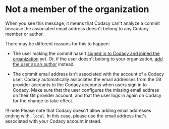 # Not a member of the organization

When you see this message, it means that Codacy can't analyze a commit because the associated email address doesn't belong to any Codacy member or author.

There may be different reasons for this to happen:

-   The user making the commit hasn't [signed in to Codacy and joined the organization](../../getting-started/getting-started-with-codacy.md) yet. Or, if the user doesn't belong to your organization, [add the user as an author](../../organizations/managing-people.md#adding-and-managing-authors) instead.

-   The commit email address isn't associated with the account of a Codacy user. Codacy automatically associates the email addresses from the Git provider accounts to the Codacy accounts when users sign in to Codacy. Make sure that the user configures the missing email address on their Git provider account, and that the user logs in again on Codacy for the change to take effect.

!!! note
    Please note that Codacy doesn't allow adding email addresses ending with `.local`. In this case, please use the email address that's associated with your Codacy account instead.
